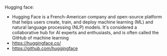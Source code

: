 Hugging face:
- Hugging Face is a French-American company and open-source platform that helps users create, train, and deploy machine learning (ML) and natural language processing (NLP) models. It's considered a collaborative hub for AI experts and enthusiasts, and is often called the GitHub of machine learning
- https://huggingface.co/
- https://github.com/huggingface

